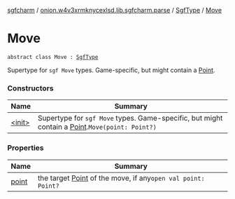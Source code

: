 [sgfcharm](../../../index.md) / [onion.w4v3xrmknycexlsd.lib.sgfcharm.parse](../../index.md) / [SgfType](../index.md) / [Move](./index.md)

# Move

`abstract class Move : `[`SgfType`](../index.md)

Supertype for `sgf Move` types. Game-specific, but might contain a [Point](../-point/index.md).

### Constructors

| Name | Summary |
|---|---|
| [&lt;init&gt;](-init-.md) | Supertype for `sgf Move` types. Game-specific, but might contain a [Point](../-point/index.md).`Move(point: Point?)` |

### Properties

| Name | Summary |
|---|---|
| [point](point.md) | the target [Point](../-point/index.md) of the move, if any`open val point: Point?` |

